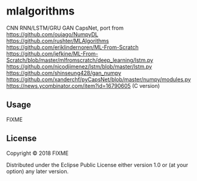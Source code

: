 # mlalgorithms

CNN RNN/LSTM/GRU GAN CapsNet, 
port from 
https://github.com/oujago/NumpyDL 
https://github.com/rushter/MLAlgorithms 
https://github.com/eriklindernoren/ML-From-Scratch 
https://github.com/jefkine/ML-From-Scratch/blob/master/mlfromscratch/deep_learning/lstm.py
https://github.com/nicodjimenez/lstm/blob/master/lstm.py
https://github.com/shinseung428/gan_numpy
https://github.com/xanderchf/pyCapsNet/blob/master/numpy/modules.py
https://news.ycombinator.com/item?id=16790605 (C version)

## Usage

FIXME

## License

Copyright © 2018 FIXME

Distributed under the Eclipse Public License either version 1.0 or (at
your option) any later version.
